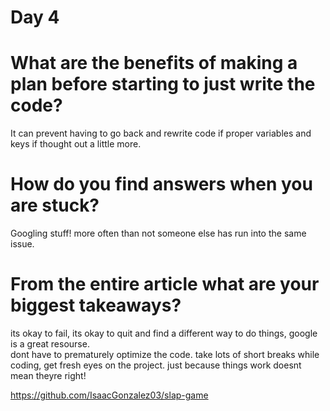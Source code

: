 # Day 4 
# What are the benefits of making a plan before starting to just write the code?
It can prevent having to go back and rewrite code if proper variables and keys if thought out a little more.
# How do you find answers when you are stuck?
Googling stuff! more often than not someone else has run into the same issue.
# From the entire article what are your biggest takeaways?
its okay to fail, its okay to quit and find a different way to do things, google is a great resourse.  
dont have to prematurely optimize the code.
take lots of short breaks while coding, get fresh eyes on the project.
just because things work doesnt mean theyre right!

https://github.com/IsaacGonzalez03/slap-game